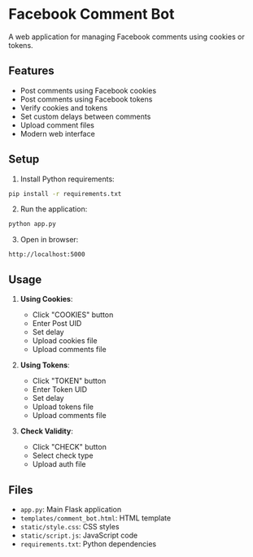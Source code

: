 # Facebook Comment Bot

A web application for managing Facebook comments using cookies or tokens.

## Features

- Post comments using Facebook cookies
- Post comments using Facebook tokens
- Verify cookies and tokens
- Set custom delays between comments
- Upload comment files
- Modern web interface

## Setup

1. Install Python requirements:
```bash
pip install -r requirements.txt
```

2. Run the application:
```bash
python app.py
```

3. Open in browser:
```
http://localhost:5000
```

## Usage

1. **Using Cookies**:
   - Click "COOKIES" button
   - Enter Post UID
   - Set delay
   - Upload cookies file
   - Upload comments file

2. **Using Tokens**:
   - Click "TOKEN" button
   - Enter Token UID
   - Set delay
   - Upload tokens file
   - Upload comments file

3. **Check Validity**:
   - Click "CHECK" button
   - Select check type
   - Upload auth file

## Files

- `app.py`: Main Flask application
- `templates/comment_bot.html`: HTML template
- `static/style.css`: CSS styles
- `static/script.js`: JavaScript code
- `requirements.txt`: Python dependencies
